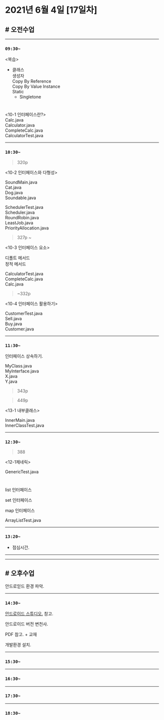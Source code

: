 # 2021년 6월 4일 [17일차]

## # 오전수업
----
### `09:30~`

<복습>

- 클래스  
  생성자  
  Copy By Reference  
  Copy By Value
  Instance  
  Static  
    - Singletone

#
<10-1 인터페이스란?>  
Calc.java  
Calculator.java  
CompleteCalc.java  
CalculatorTest.java

----
### `10:30~`

> 320p

<10-2 인터페이스와 다형성>

SoundMain.java  
Cat.java  
Dog.java  
Soundable.java  


SchedulerTest.java  
Scheduler.java  
RoundRobin.java  
LeastJob.java  
PriorityAllocation.java  


> 327p ~

<10-3 인터페이스 요소>

디폴트 메서드  
정적 메서드  

CalculatorTest.java   
CompleteCalc.java  
Calc.java  

> ~332p  

<10-4 인터페이스 활용하기>

CustomerTest.java  
Sell.java  
Buy.java  
Customer.java  

----
### `11:30~`

인터페이스 상속하기.

MyClass.java  
MyInterface.java  
X.java    
Y.java  

> 343p

> 449p

<13-1 내부클래스>  

InnerMain.java  
InnerClassTest.java  

----
### `12:30~`

> 388

<12-1제네릭>

GenericTest.java  

#

list 인터페이스  

set 인터페이스  

map 인터페이스  


ArrayListTest.java  

----
### `13:20~`

  - 점심시간.

---
---

## # 오후수업

안드로읻드 환경 파악.

---
### `14:30~`

[안드로이드 스튜디오.](https://developer.android.com/) 참고.

안드로이드 버전 변천사.

PDF 참고. + 교재  

개발환경 설치.










---
### `15:30~`









----
### `16:30~`








----
### `17:30~`








----
### `18:30~`
